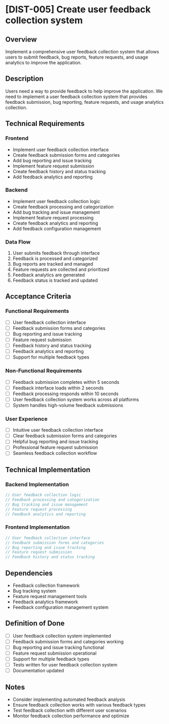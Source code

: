 # [DIST-005] Create user feedback collection system

## Overview

Implement a comprehensive user feedback collection system that allows users to submit feedback, bug reports, feature requests, and usage analytics to improve the application.

## Description

Users need a way to provide feedback to help improve the application. We need to implement a user feedback collection system that provides feedback submission, bug reporting, feature requests, and usage analytics collection.

## Technical Requirements

### Frontend

- Implement user feedback collection interface
- Create feedback submission forms and categories
- Add bug reporting and issue tracking
- Implement feature request submission
- Create feedback history and status tracking
- Add feedback analytics and reporting

### Backend

- Implement user feedback collection logic
- Create feedback processing and categorization
- Add bug tracking and issue management
- Implement feature request processing
- Create feedback analytics and reporting
- Add feedback configuration management

### Data Flow

1. User submits feedback through interface
2. Feedback is processed and categorized
3. Bug reports are tracked and managed
4. Feature requests are collected and prioritized
5. Feedback analytics are generated
6. Feedback status is tracked and updated

## Acceptance Criteria

### Functional Requirements

- [ ] User feedback collection interface
- [ ] Feedback submission forms and categories
- [ ] Bug reporting and issue tracking
- [ ] Feature request submission
- [ ] Feedback history and status tracking
- [ ] Feedback analytics and reporting
- [ ] Support for multiple feedback types

### Non-Functional Requirements

- [ ] Feedback submission completes within 5 seconds
- [ ] Feedback interface loads within 2 seconds
- [ ] Feedback processing responds within 10 seconds
- [ ] User feedback collection system works across all platforms
- [ ] System handles high-volume feedback submissions

### User Experience

- [ ] Intuitive user feedback collection interface
- [ ] Clear feedback submission forms and categories
- [ ] Helpful bug reporting and issue tracking
- [ ] Professional feature request submission
- [ ] Seamless feedback collection workflow

## Technical Implementation

### Backend Implementation

```rust
// User feedback collection logic
// Feedback processing and categorization
// Bug tracking and issue management
// Feature request processing
// Feedback analytics and reporting
```

### Frontend Implementation

```typescript
// User feedback collection interface
// Feedback submission forms and categories
// Bug reporting and issue tracking
// Feature request submission
// Feedback history and status tracking
```

## Dependencies

- Feedback collection framework
- Bug tracking system
- Feature request management tools
- Feedback analytics framework
- Feedback configuration management system

## Definition of Done

- [ ] User feedback collection system implemented
- [ ] Feedback submission forms and categories working
- [ ] Bug reporting and issue tracking functional
- [ ] Feature request submission operational
- [ ] Support for multiple feedback types
- [ ] Tests written for user feedback collection system
- [ ] Documentation updated

## Notes

- Consider implementing automated feedback analysis
- Ensure feedback collection works with various feedback types
- Test feedback collection with different user scenarios
- Monitor feedback collection performance and optimize
